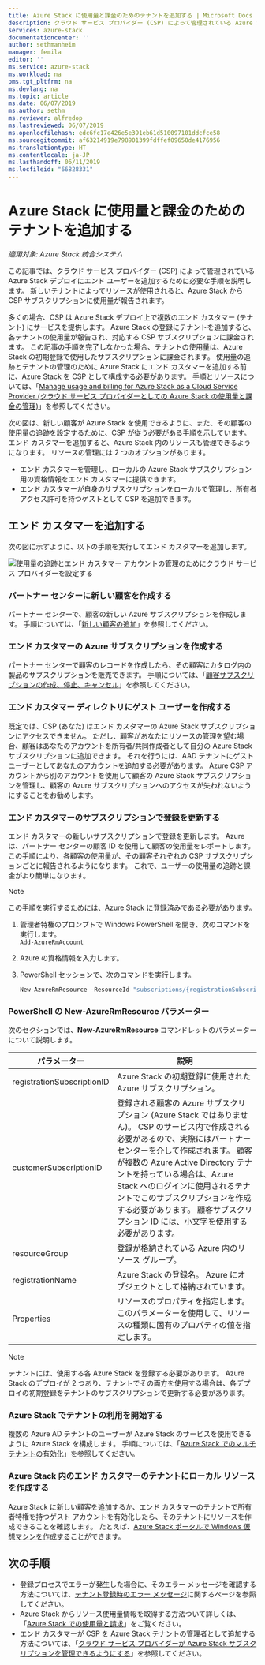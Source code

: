 ```yaml
---
title: Azure Stack に使用量と課金のためのテナントを追加する | Microsoft Docs
description: クラウド サービス プロバイダー (CSP) によって管理されている Azure Stack にエンド ユーザーを追加する手順を説明します。
services: azure-stack
documentationcenter: ''
author: sethmanheim
manager: femila
editor: ''
ms.service: azure-stack
ms.workload: na
pms.tgt_pltfrm: na
ms.devlang: na
ms.topic: article
ms.date: 06/07/2019
ms.author: sethm
ms.reviewer: alfredop
ms.lastreviewed: 06/07/2019
ms.openlocfilehash: edc6fc17e426e5e391eb61d510097101ddcfce58
ms.sourcegitcommit: af63214919e798901399fdffef09650de4176956
ms.translationtype: HT
ms.contentlocale: ja-JP
ms.lasthandoff: 06/11/2019
ms.locfileid: "66828331"
---
```

# <a name="add-tenant-for-usage-and-billing-to-azure-stack"></a>Azure Stack に使用量と課金のためのテナントを追加する

*適用対象: Azure Stack 統合システム*

この記事では、クラウド サービス プロバイダー (CSP) によって管理されている Azure Stack デプロイにエンド ユーザーを追加するために必要な手順を説明します。 新しいテナントによってリソースが使用されると、Azure Stack から CSP サブスクリプションに使用量が報告されます。

多くの場合、CSP は Azure Stack デプロイ上で複数のエンド カスタマー (テナント) にサービスを提供します。 Azure Stack の登録にテナントを追加すると、各テナントの使用量が報告され、対応する CSP サブスクリプションに課金されます。 この記事の手順を完了しなかった場合、テナントの使用量は、Azure Stack の初期登録で使用したサブスクリプションに課金されます。 使用量の追跡とテナントの管理のために Azure Stack にエンド カスタマーを追加する前に、Azure Stack を CSP として構成する必要があります。 手順とリソースについては、「[Manage usage and billing for Azure Stack as a Cloud Service Provider (クラウド サービス プロバイダーとしての Azure Stack の使用量と課金の管理)](azure-stack-add-manage-billing-as-a-csp.md)」を参照してください。

次の図は、新しい顧客が Azure Stack を使用できるように、また、その顧客の使用量の追跡を設定するために、CSP が従う必要がある手順を示しています。 エンド カスタマーを追加すると、Azure Stack 内のリソースも管理できるようになります。 リソースの管理には 2 つのオプションがあります。

- エンド カスタマーを管理し、ローカルの Azure Stack サブスクリプション用の資格情報をエンド カスタマーに提供できます。  
- エンド カスタマーが自身のサブスクリプションをローカルで管理し、所有者アクセス許可を持つゲストとして CSP を追加できます。  

## <a name="add-an-end-customer"></a>エンド カスタマーを追加する

次の図に示すように、以下の手順を実行してエンド カスタマーを追加します。

![使用量の追跡とエンド カスタマー アカウントの管理のためにクラウド サービス プロバイダーを設定する](media/azure-stack-csp-enable-billing-usage-tracking/process-csp-enable-billing.png)

### <a name="create-a-new-customer-in-partner-center"></a>パートナー センターに新しい顧客を作成する

パートナー センターで、顧客の新しい Azure サブスクリプションを作成します。 手順については、「[新しい顧客の追加](/partner-center/add-a-new-customer)」を参照してください。

### <a name="create-an-azure-subscription-for-the-end-customer"></a>エンド カスタマーの Azure サブスクリプションを作成する

パートナー センターで顧客のレコードを作成したら、その顧客にカタログ内の製品のサブスクリプションを販売できます。 手順については、「[顧客サブスクリプションの作成、停止、キャンセル](/partner-center/create-a-new-subscription)」を参照してください。

### <a name="create-a-guest-user-in-the-end-customer-directory"></a>エンド カスタマー ディレクトリにゲスト ユーザーを作成する

既定では、CSP (あなた) はエンド カスタマーの Azure Stack サブスクリプションにアクセスできません。 ただし、顧客があなたにリソースの管理を望む場合、顧客はあなたのアカウントを所有者/共同作成者として自分の Azure Stack サブスクリプションに追加できます。 それを行うには、AAD テナントにゲスト ユーザーとしてあなたのアカウントを追加する必要があります。 Azure CSP アカウントから別のアカウントを使用して顧客の Azure Stack サブスクリプションを管理し、顧客の Azure サブスクリプションへのアクセスが失われないようにすることをお勧めします。

### <a name="update-the-registration-with-the-end-customer-subscription"></a>エンド カスタマーのサブスクリプションで登録を更新する

エンド カスタマーの新しいサブスクリプションで登録を更新します。 Azure は、パートナー センターの顧客 ID を使用して顧客の使用量をレポートします。 この手順により、各顧客の使用量が、その顧客それぞれの CSP サブスクリプションごとに報告されるようになります。 これで、ユーザーの使用量の追跡と課金がより簡単になります。

> [!NOTE]  
> この手順を実行するためには、[Azure Stack に登録済み](azure-stack-registration.md)である必要があります。

1. 管理者特権のプロンプトで Windows PowerShell を開き、次のコマンドを実行します。  
    `Add-AzureRmAccount`
2. Azure の資格情報を入力します。
3. PowerShell セッションで、次のコマンドを実行します。

   ```powershell
   New-AzureRmResource -ResourceId "subscriptions/{registrationSubscriptionId}/resourceGroups/{resourceGroup}/providers/Microsoft.AzureStack/registrations/{registrationName}/customerSubscriptions/{customerSubscriptionId}" -ApiVersion 2017-06-01 -Properties <PSObject>
   ```

### <a name="new-azurermresource-powershell-parameters"></a>PowerShell の New-AzureRmResource パラメーター

次のセクションでは、**New-AzureRmResource** コマンドレットのパラメーターについて説明します。

| パラメーター | 説明 |
| --- | --- |
|registrationSubscriptionID | Azure Stack の初期登録に使用された Azure サブスクリプション。|
| customerSubscriptionID | 登録される顧客の Azure サブスクリプション (Azure Stack ではありません)。 CSP のサービス内で作成される必要があるので、実際にはパートナー センターを介して作成されます。 顧客が複数の Azure Active Directory テナントを持っている場合は、Azure Stack へのログインに使用されるテナントでこのサブスクリプションを作成する必要があります。 顧客サブスクリプション ID には、小文字を使用する必要があります。 |
| resourceGroup | 登録が格納されている Azure 内のリソース グループ。 |
| registrationName | Azure Stack の登録名。 Azure にオブジェクトとして格納されています。 |
| Properties | リソースのプロパティを指定します。 このパラメーターを使用して、リソースの種類に固有のプロパティの値を指定します。

> [!NOTE]  
> テナントには、使用する各 Azure Stack を登録する必要があります。 Azure Stack のデプロイが 2 つあり、テナントでその両方を使用する場合は、各デプロイの初期登録をテナントのサブスクリプションで更新する必要があります。

### <a name="onboard-tenant-to-azure-stack"></a>Azure Stack でテナントの利用を開始する

複数の Azure AD テナントのユーザーが Azure Stack のサービスを使用できるように Azure Stack を構成します。 手順については、「[Azure Stack でのマルチテナントの有効化](azure-stack-enable-multitenancy.md)」を参照してください。

### <a name="create-a-local-resource-in-the-end-customer-tenant-in-azure-stack"></a>Azure Stack 内のエンド カスタマーのテナントにローカル リソースを作成する

Azure Stack に新しい顧客を追加するか、エンド カスタマーのテナントで所有者特権を持つゲスト アカウントを有効化したら、そのテナントにリソースを作成できることを確認します。 たとえば、[Azure Stack ポータルで Windows 仮想マシンを作成する](../user/azure-stack-quick-windows-portal.md)ことができます。

## <a name="next-steps"></a>次の手順

- 登録プロセスでエラーが発生した場合に、そのエラー メッセージを確認する方法については、[テナント登録時のエラー メッセージ](azure-stack-csp-ref-infrastructure.md#usage-and-billing-error-codes)に関するページを参照してください。
- Azure Stack からリソース使用量情報を取得する方法ついて詳しくは、「[Azure Stack での使用量と請求](azure-stack-billing-and-chargeback.md)」をご覧ください。
- エンド カスタマーが CSP を Azure Stack テナントの管理者として追加する方法については、「[クラウド サービス プロバイダーが Azure Stack サブスクリプションを管理できるようにする](../user/azure-stack-csp-enable-billing-usage-tracking.md)」を参照してください。
